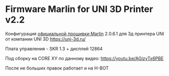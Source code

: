 
# Firmware Marlin for UNI 3D Printer v2.2

Конфигурация <a href="https://github.com/MarlinFirmware/Marlin">официальной прошивки  Marlin</a> 2.0.6.1 для 3д принтера UNI от компании UNI 3D https://uni-3d.ru/

Плата управления - SKR 1.3 + дисплей 12864

Под сборку на CORE XY по данному видео: https://youtu.be/AGizyTx6PBE

После не больших правок работает и на H-BOT

